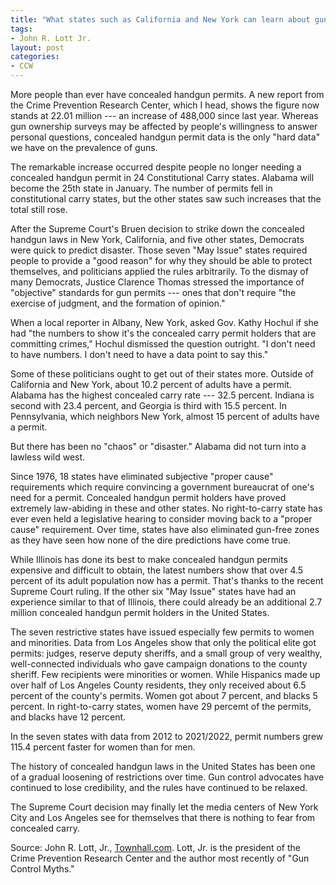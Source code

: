 ```yaml
---
title: "What states such as California and New York can learn about guns"
tags:
- John R. Lott Jr.
layout: post
categories:
- CCW
---
```


More people than ever have concealed handgun permits. A new report from the Crime Prevention Research Center, which I head, shows the figure now stands at 22.01 million --- an increase of 488,000 since last year. Whereas gun ownership surveys may be affected by people's willingness to answer personal questions, concealed handgun permit data is the only "hard data" we have on the prevalence of guns.

The remarkable increase occurred despite people no longer needing a concealed handgun permit in 24 Constitutional Carry states. Alabama will become the 25th state in January. The number of permits fell in constitutional carry states, but the other states saw such increases that the total still rose.

After the Supreme Court's Bruen decision to strike down the concealed handgun laws in New York, California, and five other states, Democrats were quick to predict disaster. Those seven "May Issue" states required people to provide a "good reason" for why they should be able to protect themselves, and politicians applied the rules arbitrarily. To the dismay of many Democrats, Justice Clarence Thomas stressed the importance of "objective" standards for gun permits --- ones that don't require "the exercise of judgment, and the formation of opinion."

When a local reporter in Albany, New York, asked Gov. Kathy Hochul if she had "the numbers to show it's the concealed carry permit holders that are committing crimes," Hochul dismissed the question outright. "I don't need to have numbers. I don't need to have a data point to say this."

Some of these politicians ought to get out of their states more. Outside of California and New York, about 10.2 percent of adults have a permit. Alabama has the highest concealed carry rate --- 32.5 percent. Indiana is second with 23.4 percent, and Georgia is third with 15.5 percent. In Pennsylvania, which neighbors New York, almost 15 percent of adults have a permit.

But there has been no "chaos" or "disaster." Alabama did not turn into a lawless wild west.

Since 1976, 18 states have eliminated subjective "proper cause" requirements which require convincing a government bureaucrat of one's need for a permit. Concealed handgun permit holders have proved extremely law-abiding in these and other states. No right-to-carry state has ever even held a legislative hearing to consider moving back to a "proper cause" requirement. Over time, states have also eliminated gun-free zones as they have seen how none of the dire predictions have come true.

While Illinois has done its best to make concealed handgun permits expensive and difficult to obtain, the latest numbers show that over 4.5 percent of its adult population now has a permit. That's thanks to the recent Supreme Court ruling. If the other six "May Issue" states have had an experience similar to that of Illinois, there could already be an additional 2.7 million concealed handgun permit holders in the United States.

The seven restrictive states have issued especially few permits to women and minorities. Data from Los Angeles show that only the political elite got permits: judges, reserve deputy sheriffs, and a small group of very wealthy, well-connected individuals who gave campaign donations to the county sheriff. Few recipients were minorities or women. While Hispanics made up over half of Los Angeles County residents, they only received about 6.5 percent of the county's permits. Women got about 7 percent, and blacks 5 percent. In right-to-carry states, women have 29 percemt of the permits, and blacks have 12 percent.

In the seven states with data from 2012 to 2021/2022, permit numbers grew 115.4 percent faster for women than for men.

The history of concealed handgun laws in the United States has been one of a gradual loosening of restrictions over time. Gun control advocates have continued to lose credibility, and the rules have continued to be relaxed.

The Supreme Court decision may finally let the media centers of New York City and Los Angeles see for themselves that there is nothing to fear from concealed carry.

Source: John R. Lott, Jr., [Townhall.com](https://townhall.com/columnists/johnrlottjr/2022/11/22/what-states-like-california-and-new-york-can-learn-from-other-states-about-guns-n2616249). Lott, Jr. is the president of the Crime Prevention Research Center and the author most recently of "Gun Control Myths."
